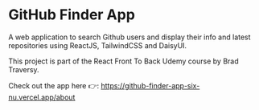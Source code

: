 # GitHub Finder App

A web application to search Github users and display their info and latest repositories using ReactJS, TailwindCSS and DaisyUI. 

This project is part of the React Front To Back Udemy course by Brad Traversy.

Check out the app here 👉: https://github-finder-app-six-nu.vercel.app/about
